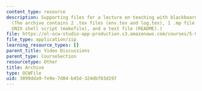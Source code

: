 ```yaml
---
content_type: resource
description: Supporting files for a lecture on teaching with blackboards and slides.
  (The archive contains 2 .tex files (env.tex and log.tex), 1 .mp file (fig.mp), a
  UNIX shell script (makefile), and a text file (README).)
file: https://ol-ocw-studio-app-production.s3.amazonaws.com/courses/5-95j-teaching-college-level-science-and-engineering-spring-2009/3099dda9fe9e7d84b45d324dbf03d197_log_slides.zip
file_type: application/zip
learning_resource_types: []
parent_title: Video Discussions
parent_type: CourseSection
resourcetype: Other
title: Archive
type: OCWFile
uid: 3099dda9-fe9e-7d84-b45d-324dbf03d197
---
```

